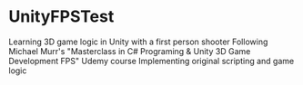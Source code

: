 # UnityFPSTest
Learning 3D game logic in Unity with a first person shooter
Following Michael Murr's "Masterclass in C# Programing & Unity 3D Game Development FPS" Udemy course
Implementing original scripting and game logic
